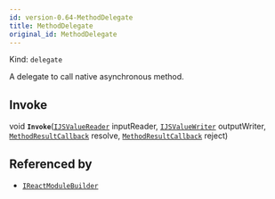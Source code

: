 ```yaml
---
id: version-0.64-MethodDelegate
title: MethodDelegate
original_id: MethodDelegate
---
```


Kind: `delegate`

A delegate to call native asynchronous method.

## Invoke
void **`Invoke`**([`IJSValueReader`](IJSValueReader) inputReader, [`IJSValueWriter`](IJSValueWriter) outputWriter, [`MethodResultCallback`](MethodResultCallback) resolve, [`MethodResultCallback`](MethodResultCallback) reject)





## Referenced by
- [`IReactModuleBuilder`](IReactModuleBuilder)
